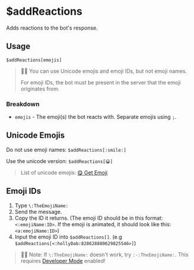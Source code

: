 # $addReactions
Adds reactions to the bot's response.

## Usage
```
$addReactions[emojis]
```
> 🧙‍♂️ You can use Unicode emojis and emoji IDs, but not emoji names. 
> 
> For emoji IDs, the bot must be present in the server that the emoji originates from.

### Breakdown
- `emojis` - The emoji(s) the bot reacts with. Separate emojis using `;`.

## Unicode Emojis
Do not use emoji names: `$addReactions[:smile:]`

Use the unicode version: `$addReactions[😀]`

> List of unicode emojis: [😋 Get Emoji](https://getemoji.com)
 
## Emoji IDs
1. Type `\:TheEmojiName:`
2. Send the message.
3. Copy the ID it returns. (The emoji ID should be in this format: `<:emojiName:ID>`. If the emoji is animated, it should look like this: `<a:emojiName:ID>`)
4. Input the emoji ID into `$addReactions[]`. (e.g `$addReactions[<:hollyDab:828628880629825546>]`)

> 🧙‍♂️ Note: If `\:TheEmojiName:` doesn't work, try `:-:TheEmojiName:`. This requires [Developer Mode](https://support.discord.com/hc/en-us/articles/206346498-Where-can-I-find-my-User-Server-Message-ID-) enabled!
